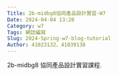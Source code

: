```yaml
---
Title: 2b-midbg8協同產品設計實習-W7
Date: 2024-04-04 13:20
Category: w7
Tags: 網誌編寫
Slug: 2024-Spring-w7-blog-tutorial
Author: 41023132、41039138
---
```


2b-midbg8 協同產品設計實習課程.

<!-- PELICAN_END_SUMMARY -->
